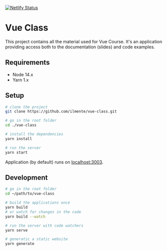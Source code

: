 [![Netlify Status](https://api.netlify.com/api/v1/badges/db69df9f-832b-463e-a9e0-a939f0df08c3/deploy-status)](https://app.netlify.com/sites/vue-class-ilmente/deploys)

# Vue Class

This project contains all the material used for Vue Course.
It's an application providing access both to the documentation (slides)
and code examples.

## Requirements

- Node 14.x
- Yarn 1.x

## Setup

```bash
# clone the project
git clone https://github.com/ilmente/vue-class.git

# go in the root folder
cd ./vue-class

# install the dependencies
yarn install

# run the server
yarn start
```

Application (by default) runs on [localhost:3003](http://localhost:3003).

## Development

```bash
# go in the root folder
cd ~/path/to/vue-class

# build the applications once
yarn build
# or watch for changes in the code
yarn build --watch

# run the server with code watchers
yarn serve

# generatic a static website
yarn generate
```

